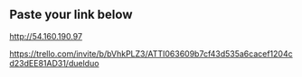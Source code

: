 ## Paste your link below

http://54.160.190.97

https://trello.com/invite/b/bVhkPLZ3/ATTI063609b7cf43d535a6cacef1204cd23dEE81AD31/duelduo 